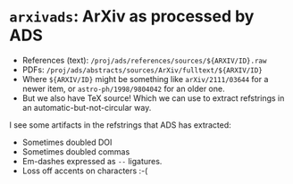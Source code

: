 # `arxivads`: ArXiv as processed by ADS

- References (text): `/proj/ads/references/sources/${ARXIV/ID}.raw`
- PDFs: `/proj/ads/abstracts/sources/ArXiv/fulltext/${ARXIV/ID}`
- Where `${ARXIV/ID}` might be something like `arXiv/2111/03644` for a newer
  item, or `astro-ph/1998/9804042` for an older one.
- But we also have TeX source! Which we can use to extract refstrings in an
  automatic-but-not-circular way.

I see some artifacts in the refstrings that ADS has extracted:

- Sometimes doubled DOI
- Sometimes doubled commas
- Em-dashes expressed as `--` ligatures.
- Loss off accents on characters :-(

